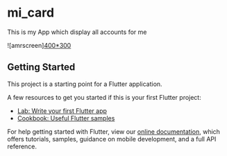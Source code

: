 # mi_card

This is my App which display all accounts for me

![amrscreen][400*300](https://user-images.githubusercontent.com/44507236/111055068-ddfaa680-847a-11eb-9d5f-5d9726029ea9.png)


## Getting Started

This project is a starting point for a Flutter application.

A few resources to get you started if this is your first Flutter project:

- [Lab: Write your first Flutter app](https://flutter.dev/docs/get-started/codelab)
- [Cookbook: Useful Flutter samples](https://flutter.dev/docs/cookbook)

For help getting started with Flutter, view our
[online documentation](https://flutter.dev/docs), which offers tutorials,
samples, guidance on mobile development, and a full API reference.
